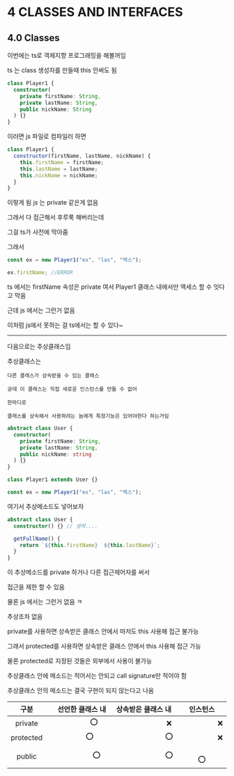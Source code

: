 # 4 CLASSES AND INTERFACES

## 4.0 Classes

이번에는 ts로 객체지향 프로그래밍을 해볼꺼임

ts 는 class 생성자를 만들때 this 안써도 됨

```ts
class Player1 {
  constructor(
    private firstName: String,
    private lastName: String,
    public nickName: String
  ) {}
}
```

이러면 js 파일로 컴파일러 하면

```js
class Player1 {
  constructor(firstName, lastName, nickName) {
    this.firstName = firstName;
    this.lastName = lastName;
    this.nickName = nickName;
  }
}
```

이렇게 됨 js 는 private 같은게 없음

그래서 다 접근해서 후루룩 해버리는데

그걸 ts가 사전에 막아줌

그래서

```ts
const ex = new Player1("ex", "las", "엑스");

ex.firstName; //ERROR
```

ts 에서는 firstName 속성은 private 여서 Player1 클래스 내에서만 액세스 할 수 잇다고 막음

근데 js 에서는 그런거 없음

이처럼 js에서 못하는 걸 ts에서는 할 수 있다~

---

다음으로는 추상클래스임

추상클래스는

    다른 클래스가 상속받을 수 있는 클래스

    긍데 이 클래스는 직접 새로운 인스턴스를 만들 수 없어

    한마디로

    클래스를 상속해서 사용하려는 놈에게 특정기능은 있어야한다 하는거임

```ts
abstract class User {
  constructor(
    private firstName: String,
    private lastName: String,
    public nickName: string
  ) {}
}

class Player1 extends User {}

const ex = new Player1("ex", "las", "엑스");
```

여기서 추상메소드도 넣어보자

```ts
abstract class User {
  constructor() {} // 생략....

  getFullName() {
    return `${this.firstName}  ${this.lastName}`;
  }
}
```

이 추상메소드를 private 하거나 다른 접근제어자를 써서

접근을 제한 할 수 있음

물론 js 에서는 그런거 없음 ㅋ

추상조차 없음

private를 사용하면 상속받은 클래스 안에서 마저도 this 사용해 접근 불가능

그래서 protected를 사용하면 상속받은 클래스 안에서 this 사용해 접근 가능

물론 protected로 지정된 것들은 외부에서 사용이 불가능

추상클래스 안에 메소드는 적어서는 안되고 call signature만 적어야 함

추상클래스 안의 메소드는 결국 구현이 되지 않는다고 나옴

| 구분　　  | 　선언한 클래스 내　 | 상속받은 클래스 내　 |   인스턴스    |
| :-------: | :------------------: | :------------------: | :-----------: |
|  private  |     　 　　　 ⭕     |  　　　　　　　 ❌   | 　　　　　 ❌ |
| protected |      　　　 ⭕       |  　　　　　　　 ⭕   | 　　　　　 ❌ |
|  public   |    　　　　　 ⭕     |  　　　　　　　 ⭕   | 　　　　　 ⭕ |
